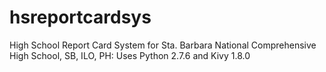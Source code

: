 hsreportcardsys
===============

High School Report Card System for Sta. Barbara National Comprehensive High School, SB, ILO, PH: Uses Python 2.7.6 and Kivy 1.8.0
